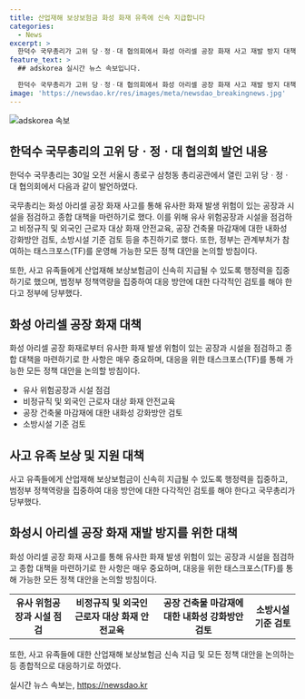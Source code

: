 ```yaml
---
title: 산업재해 보상보험금 화성 화재 유족에 신속 지급합니다
categories:
  - News
excerpt: >
  한덕수 국무총리가 고위 당ㆍ정ㆍ대 협의회에서 화성 아리셀 공장 화재 사고 재발 방지 대책을 결정했다. 유사한 화재 발생 위험이 있는 공장과 시설을 점검하고 대책을 마련하기로 했으며, 화재 안전교육, 건축물 안전 강화 등을 추진한다. 정부는 태스크포스를 운영하여 정책 대안을 논의하고, 사고 유족에 대한 산업재해 보상보험금 지급을 신속히 처리하기로 했다. 또한, 공무원을 통해 편의 지원 및 외국인 유가족의 지원을 강화할 것을 발표했다.국민의힘은 피해자 지원 및 대응 방안 강화를 요청했다.
feature_text: >
  ## adskorea 실시간 뉴스 속보입니다.

  한덕수 국무총리가 고위 당ㆍ정ㆍ대 협의회에서 화성 아리셀 공장 화재 사고 재발 방지 대책을 결정했다. 유사한 화재 발생 위험이 있는 공장과 시설을 점검하고 대책을 마련하기로 했으며, 화재 안전교육, 건축물 안전 강화 등을 추진한다. 정부는 태스크포스를 운영하여 정책 대안을 논의하고, 사고 유족에 대한 산업재해 보상보험금 지급을 신속히 처리하기로 했다. 또한, 공무원을 통해 편의 지원 및 외국인 유가족의 지원을 강화할 것을 발표했다.국민의힘은 피해자 지원 및 대응 방안 강화를 요청했다.
image: 'https://newsdao.kr/res/images/meta/newsdao_breakingnews.jpg'
---
```


<p><img src="https://newsdao.kr/res/images/meta/newsdao_breakingnews.jpg" alt="adskorea 속보" /></p>

<h2 data-ke-size="size26">한덕수 국무총리의 고위 당ㆍ정ㆍ대 협의회 발언 내용</h2>

<p data-ke-size="size16">한덕수 국무총리는 30일 오전 서울시 종로구 삼청동 총리공관에서 열린 고위 당ㆍ정ㆍ대 협의회에서 다음과 같이 발언하였다.</p>

<p>국무총리는 화성 아리셀 공장 화재 사고를 통해 유사한 화재 발생 위험이 있는 공장과 시설을 점검하고 종합 대책을 마련하기로 했다. 이를 위해 유사 위험공장과 시설을 점검하고 비정규직 및 외국인 근로자 대상 화재 안전교육, 공장 건축물 마감재에 대한 내화성 강화방안 검토, 소방시설 기준 검토 등을 추진하기로 했다. 또한, 정부는 관계부처가 참여하는 태스크포스(TF)를 운영해 가능한 모든 정책 대안을 논의할 방침이다.</p></p>

<p data-ke-size="size16">또한, 사고 유족들에게 산업재해 보상보험금이 신속히 지급될 수 있도록 행정력을 집중하기로 했으며, 범정부 정책역량을 집중하여 대응 방안에 대한 다각적인 검토를 해야 한다고 정부에 당부했다.</p>

<h2 data-ke-size="size26">화성 아리셀 공장 화재 대책</h2>

<p data-ke-size="size16">화성 아리셀 공장 화재로부터 유사한 화재 발생 위험이 있는 공장과 시설을 점검하고 종합 대책을 마련하기로 한 사항은 매우 중요하며, 대응을 위한 태스크포스(TF)를 통해 가능한 모든 정책 대안을 논의할 방침이다.</p>

<ul>
<li>유사 위험공장과 시설 점검</li>
<li>비정규직 및 외국인 근로자 대상 화재 안전교육</li>
<li>공장 건축물 마감재에 대한 내화성 강화방안 검토</li>
<li>소방시설 기준 검토</li>
</ul>

<h2 data-ke-size="size26">사고 유족 보상 및 지원 대책</h2>

<p data-ke-size="size16">사고 유족들에게 산업재해 보상보험금이 신속히 지급될 수 있도록 행정력을 집중하고, 범정부 정책역량을 집중하여 대응 방안에 대한 다각적인 검토를 해야 한다고 국무총리가 당부했다.</p>

<h2 data-ke-size="size26">화성시 아리셀 공장 화재 재발 방지를 위한 대책</h2>

<p data-ke-size="size16">화성 아리셀 공장 화재 사고를 통해 유사한 화재 발생 위험이 있는 공장과 시설을 점검하고 종합 대책을 마련하기로 한 사항은 매우 중요하며, 대응을 위한 태스크포스(TF)를 통해 가능한 모든 정책 대안을 논의할 방침이다.</p>

<table>
<tr>
<td style="text-align: center; height: 17px;"><b>유사 위험공장과 시설 점검</b></td>
<td style="text-align: center; height: 17px;"><b>비정규직 및 외국인 근로자 대상 화재 안전교육</b></td>
<td style="text-align: center; height: 17px;"><b>공장 건축물 마감재에 대한 내화성 강화방안 검토</b></td>
<td style="text-align: center; height: 17px;"><b>소방시설 기준 검토</b></td>
</tr>
</table>

<p data-ke-size="size16">또한, 사고 유족들에 대한 산업재해 보상보험금 신속 지급 및 모든 정책 대안을 논의하는 등 종합적으로 대응하기로 하였다.</p>
실시간 뉴스 속보는, <a href="https://newsdao.kr" rel="dofollow">https://newsdao.kr</a>


